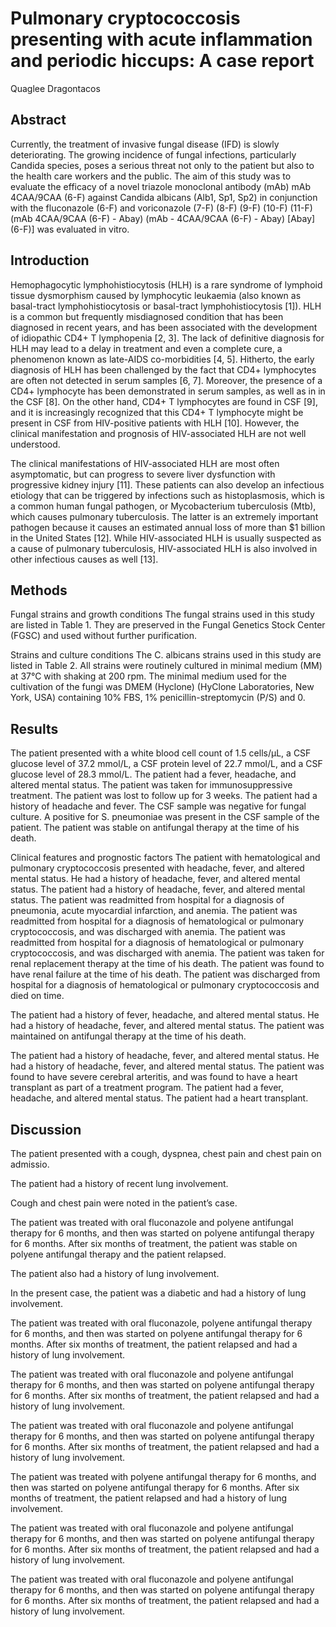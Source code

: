 # Pulmonary cryptococcosis presenting with acute inflammation and periodic hiccups: A case report
Quaglee Dragontacos


## Abstract
Currently, the treatment of invasive fungal disease (IFD) is slowly deteriorating. The growing incidence of fungal infections, particularly Candida species, poses a serious threat not only to the patient but also to the health care workers and the public. The aim of this study was to evaluate the efficacy of a novel triazole monoclonal antibody (mAb) mAb 4CAA/9CAA (6-F) against Candida albicans (Alb1, Sp1, Sp2) in conjunction with the fluconazole (6-F) and voriconazole (7-F) (8-F) (9-F) (10-F) (11-F) (mAb 4CAA/9CAA (6-F) - Abay) (mAb - 4CAA/9CAA (6-F) - Abay) [Abay] (6-F)] was evaluated in vitro.


## Introduction
Hemophagocytic lymphohistiocytosis (HLH) is a rare syndrome of lymphoid tissue dysmorphism caused by lymphocytic leukaemia (also known as basal-tract lymphohistiocytosis or basal-tract lymphohistiocytosis [1]). HLH is a common but frequently misdiagnosed condition that has been diagnosed in recent years, and has been associated with the development of idiopathic CD4+ T lymphopenia [2, 3]. The lack of definitive diagnosis for HLH may lead to a delay in treatment and even a complete cure, a phenomenon known as late-AIDS co-morbidities [4, 5]. Hitherto, the early diagnosis of HLH has been challenged by the fact that CD4+ lymphocytes are often not detected in serum samples [6, 7]. Moreover, the presence of a CD4+ lymphocyte has been demonstrated in serum samples, as well as in in the CSF [8]. On the other hand, CD4+ T lymphocytes are found in CSF [9], and it is increasingly recognized that this CD4+ T lymphocyte might be present in CSF from HIV-positive patients with HLH [10]. However, the clinical manifestation and prognosis of HIV-associated HLH are not well understood.

The clinical manifestations of HIV-associated HLH are most often asymptomatic, but can progress to severe liver dysfunction with progressive kidney injury [11]. These patients can also develop an infectious etiology that can be triggered by infections such as histoplasmosis, which is a common human fungal pathogen, or Mycobacterium tuberculosis (Mtb), which causes pulmonary tuberculosis. The latter is an extremely important pathogen because it causes an estimated annual loss of more than $1 billion in the United States [12]. While HIV-associated HLH is usually suspected as a cause of pulmonary tuberculosis, HIV-associated HLH is also involved in other infectious causes as well [13].


## Methods
Fungal strains and growth conditions
The fungal strains used in this study are listed in Table 1. They are preserved in the Fungal Genetics Stock Center (FGSC) and used without further purification.

Strains and culture conditions
The C. albicans strains used in this study are listed in Table 2. All strains were routinely cultured in minimal medium (MM) at 37°C with shaking at 200 rpm. The minimal medium used for the cultivation of the fungi was DMEM (Hyclone) (HyClone Laboratories, New York, USA) containing 10% FBS, 1% penicillin-streptomycin (P/S) and 0.


## Results
The patient presented with a white blood cell count of 1.5 cells/µL, a CSF glucose level of 37.2 mmol/L, a CSF protein level of 22.7 mmol/L, and a CSF glucose level of 28.3 mmol/L. The patient had a fever, headache, and altered mental status. The patient was taken for immunosuppressive treatment. The patient was lost to follow up for 3 weeks. The patient had a history of headache and fever. The CSF sample was negative for fungal culture. A positive for S. pneumoniae was present in the CSF sample of the patient. The patient was stable on antifungal therapy at the time of his death.

Clinical features and prognostic factors
The patient with hematological and pulmonary cryptococcosis presented with headache, fever, and altered mental status. He had a history of headache, fever, and altered mental status. The patient had a history of headache, fever, and altered mental status. The patient was readmitted from hospital for a diagnosis of pneumonia, acute myocardial infarction, and anemia. The patient was readmitted from hospital for a diagnosis of hematological or pulmonary cryptococcosis, and was discharged with anemia. The patient was readmitted from hospital for a diagnosis of hematological or pulmonary cryptococcosis, and was discharged with anemia. The patient was taken for renal replacement therapy at the time of his death. The patient was found to have renal failure at the time of his death. The patient was discharged from hospital for a diagnosis of hematological or pulmonary cryptococcosis and died on time.

The patient had a history of fever, headache, and altered mental status. He had a history of headache, fever, and altered mental status. The patient was maintained on antifungal therapy at the time of his death.

The patient had a history of headache, fever, and altered mental status. He had a history of headache, fever, and altered mental status. The patient was found to have severe cerebral arteritis, and was found to have a heart transplant as part of a treatment program. The patient had a fever, headache, and altered mental status. The patient had a heart transplant.


## Discussion

The patient presented with a cough, dyspnea, chest pain and chest pain on admissio.

The patient had a history of recent lung involvement.

Cough and chest pain were noted in the patient’s case.

The patient was treated with oral fluconazole and polyene antifungal therapy for 6 months, and then was started on polyene antifungal therapy for 6 months. After six months of treatment, the patient was stable on polyene antifungal therapy and the patient relapsed.

The patient also had a history of lung involvement.

In the present case, the patient was a diabetic and had a history of lung involvement.

The patient was treated with oral fluconazole, polyene antifungal therapy for 6 months, and then was started on polyene antifungal therapy for 6 months. After six months of treatment, the patient relapsed and had a history of lung involvement.

The patient was treated with oral fluconazole and polyene antifungal therapy for 6 months, and then was started on polyene antifungal therapy for 6 months. After six months of treatment, the patient relapsed and had a history of lung involvement.

The patient was treated with oral fluconazole and polyene antifungal therapy for 6 months, and then was started on polyene antifungal therapy for 6 months. After six months of treatment, the patient relapsed and had a history of lung involvement.

The patient was treated with polyene antifungal therapy for 6 months, and then was started on polyene antifungal therapy for 6 months. After six months of treatment, the patient relapsed and had a history of lung involvement.

The patient was treated with oral fluconazole and polyene antifungal therapy for 6 months, and then was started on polyene antifungal therapy for 6 months. After six months of treatment, the patient relapsed and had a history of lung involvement.

The patient was treated with oral fluconazole and polyene antifungal therapy for 6 months, and then was started on polyene antifungal therapy for 6 months. After six months of treatment, the patient relapsed and had a history of lung involvement.
